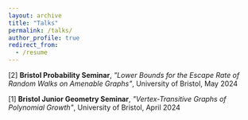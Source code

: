 ```yaml
---
layout: archive
title: "Talks"
permalink: /talks/
author_profile: true
redirect_from:
  - /resume
---
```


[2] **Bristol Probability Seminar**, *"Lower Bounds for the Escape Rate of Random Walks on Amenable Graphs"*, University of Bristol, May 2024

[1] **Bristol Junior Geometry Seminar**, *"Vertex-Transitive Graphs of Polynomial Growth"*, University of Bristol, April 2024

